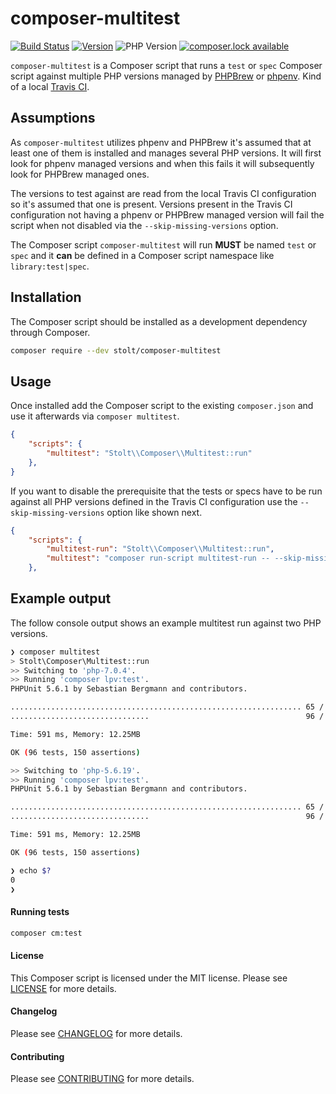 # composer-multitest
[![Build Status](https://secure.travis-ci.org/raphaelstolt/composer-multitest.png)](http://travis-ci.org/raphaelstolt/composer-multitest)
[![Version](http://img.shields.io/packagist/v/stolt/composer-multitest.svg?style=flat)](https://packagist.org/packages/stolt/composer-multitest)
![PHP Version](http://img.shields.io/badge/php-5.6+-ff69b4.svg)
[![composer.lock available](https://poser.pugx.org/stolt/composer-multitest/composerlock)](https://packagist.org/packages/stolt/composer-multitest)

`composer-multitest` is a Composer script that runs a `test` or `spec` Composer script against multiple PHP versions managed by [PHPBrew](https://github.com/phpbrew) or [phpenv](https://github.com/phpenv/phpenv). Kind of a local [Travis CI](https://travis-ci.org/).

## Assumptions
As `composer-multitest` utilizes phpenv and PHPBrew it's assumed that at least one of them is installed and manages several PHP versions. It will first look for phpenv managed versions and when this fails it will subsequently look for PHPBrew managed ones.

The versions to test against are read from the local Travis CI configuration so it's assumed that one is present. Versions present in the Travis CI configuration not having a phpenv or PHPBrew managed version will fail the script when not disabled via the `--skip-missing-versions` option.

The Composer script `composer-multitest` will run __MUST__ be named `test` or `spec` and it __can__ be defined in a Composer script namespace like `library:test|spec`.

## Installation
The Composer script should be installed as a development dependency through Composer.

``` bash
composer require --dev stolt/composer-multitest
```

## Usage
Once installed add the Composer script to the existing `composer.json` and use it afterwards via `composer multitest`.

``` json
{
    "scripts": {
        "multitest": "Stolt\\Composer\\Multitest::run"
    },
}
```

If you want to disable the prerequisite that the tests or specs have to be run against all PHP versions defined in the Travis CI configuration use the `--skip-missing-versions` option like shown next.

``` json
{
    "scripts": {
        "multitest-run": "Stolt\\Composer\\Multitest::run",
        "multitest": "composer run-script multitest-run -- --skip-missing-versions"
    },
```

## Example output
The follow console output shows an example multitest run against two PHP versions.
``` bash
❯ composer multitest
> Stolt\Composer\Multitest::run
>> Switching to 'php-7.0.4'.
>> Running 'composer lpv:test'.
PHPUnit 5.6.1 by Sebastian Bergmann and contributors.

................................................................. 65 / 96 ( 67%)
...............................                                   96 / 96 (100%)

Time: 591 ms, Memory: 12.25MB

OK (96 tests, 150 assertions)

>> Switching to 'php-5.6.19'.
>> Running 'composer lpv:test'.
PHPUnit 5.6.1 by Sebastian Bergmann and contributors.

................................................................. 65 / 96 ( 67%)
...............................                                   96 / 96 (100%)

Time: 591 ms, Memory: 12.25MB

OK (96 tests, 150 assertions)

❯ echo $?
0
❯
```

#### Running tests
``` bash
composer cm:test
```

#### License
This Composer script is licensed under the MIT license. Please see [LICENSE](LICENSE.md) for more details.

#### Changelog
Please see [CHANGELOG](CHANGELOG.md) for more details.

#### Contributing
Please see [CONTRIBUTING](.github/CONTRIBUTING.md) for more details.
